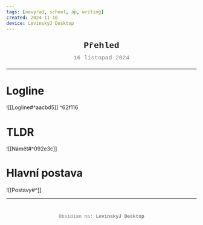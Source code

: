 ```yaml
---
tags: [novyrad, school, ap, writing]
created: 2024-11-16
device: LevinskyJ Desktop
---
```

<div style="text-align: center; font-size: 1.6em; font-weight: bold; padding: 10px 0; font-family: Courier New">
  Přehled
</div>

<div style="text-align: center; color: gray; font-size: 1.1em; margin-bottom: 20px; font-family: Courier New">  16 listopad 2024
</div>

---

# Logline
![[Logline#^aacbd5]] ^62f116

# TLDR
![[Námět#^092e3c]]

# Hlavní postava
![[Postavy#^]]


---

<div style="text-align: center; color: gray; font-size: 0.9em; margin-top: 40px; font-family: Courier New">
  Obsidian na: <strong>LevinskyJ Desktop</strong>
</div>
